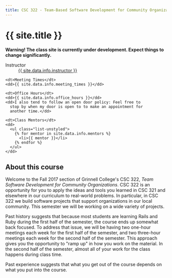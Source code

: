 ```yaml
---
title: CSC 322 - Team-Based Software Development for Community Organizations
---
```

# {{ site.title }}

**Warning!  The class site is currently under development.  Expect things
to change significantly.**

  <dl class="dl-horizontal">
    <dt>Instructor</dt>
    <dd>
      <a href="{{ site.data.info.instructor_homepage }}">{{ site.data.info.instructor }}</a>
    </dd>
  
    <dt>Meeting Times</dt>
    <dd>{{ site.data.info.meeting_times }}</dd>
  
    <dt>Office Hours</dt>
    <dd>{{ site.data.info.office_hours }}</dd>
    <dd>I also tend to follow an open door policy: Feel free to
      stop by when my door is open to to make an appointment for
      another time.</dd>

    <dt>Class Mentors</dt>
    <dd>
      <ul class="list-unstyled">
        {% for mentor in site.data.info.mentors %}
          <li>{{ mentor }}</li>
        {% endfor %}
      </ul>
    </dd>
  </dl>

## About this course

Welcome to the Fall 2017 section of Grinnell College's CSC 322, *Team
Software Development for Community Organizations*.  CSC 322 is an
opportunity for you to apply the ideas and tools you learned in CSC 321
and elsewhere in our curriculum to real-world problems.  In particular,
in CSC 322 we build software projects that support organizations in our
local community.  This semester we will be working on a wide variety
of projects.

Past history suggests that because most students are learning Rails
and Ruby during the first half of the semester, the course ends up
somewhat back focused.  To address that issue, we will be having two
one-hour meetings each week for the first half of the semester, and
two three-hour meetings each week for the second half of the semester.
This approach gives you the opportunity to "ramp up" in how you work on
the material.  In the second half of the semester, almost all of your
work for the class happens during class time.

Past experience suggests that what you get out of the course depends
on what you put into the course.
